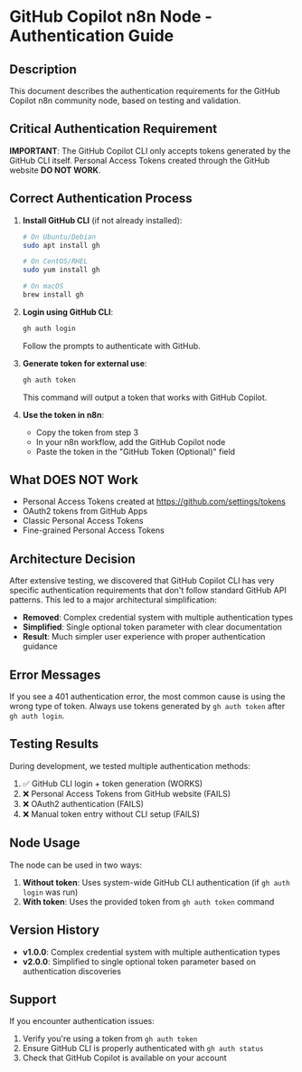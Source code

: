 # GitHub Copilot n8n Node - Authentication Guide

## Description
This document describes the authentication requirements for the GitHub Copilot n8n community node, based on testing and validation.

## Critical Authentication Requirement

**IMPORTANT**: The GitHub Copilot CLI only accepts tokens generated by the GitHub CLI itself. Personal Access Tokens created through the GitHub website **DO NOT WORK**.

## Correct Authentication Process

1. **Install GitHub CLI** (if not already installed):
   ```bash
   # On Ubuntu/Debian
   sudo apt install gh
   
   # On CentOS/RHEL
   sudo yum install gh
   
   # On macOS
   brew install gh
   ```

2. **Login using GitHub CLI**:
   ```bash
   gh auth login
   ```
   Follow the prompts to authenticate with GitHub.

3. **Generate token for external use**:
   ```bash
   gh auth token
   ```
   This command will output a token that works with GitHub Copilot.

4. **Use the token in n8n**:
   - Copy the token from step 3
   - In your n8n workflow, add the GitHub Copilot node
   - Paste the token in the "GitHub Token (Optional)" field

## What DOES NOT Work

- Personal Access Tokens created at https://github.com/settings/tokens
- OAuth2 tokens from GitHub Apps
- Classic Personal Access Tokens
- Fine-grained Personal Access Tokens

## Architecture Decision

After extensive testing, we discovered that GitHub Copilot CLI has very specific authentication requirements that don't follow standard GitHub API patterns. This led to a major architectural simplification:

- **Removed**: Complex credential system with multiple authentication types
- **Simplified**: Single optional token parameter with clear documentation
- **Result**: Much simpler user experience with proper authentication guidance

## Error Messages

If you see a 401 authentication error, the most common cause is using the wrong type of token. Always use tokens generated by `gh auth token` after `gh auth login`.

## Testing Results

During development, we tested multiple authentication methods:
1. ✅ GitHub CLI login + token generation (WORKS)
2. ❌ Personal Access Tokens from GitHub website (FAILS)
3. ❌ OAuth2 authentication (FAILS)
4. ❌ Manual token entry without CLI setup (FAILS)

## Node Usage

The node can be used in two ways:

1. **Without token**: Uses system-wide GitHub CLI authentication (if `gh auth login` was run)
2. **With token**: Uses the provided token from `gh auth token` command

## Version History

- **v1.0.0**: Complex credential system with multiple authentication types
- **v2.0.0**: Simplified to single optional token parameter based on authentication discoveries

## Support

If you encounter authentication issues:
1. Verify you're using a token from `gh auth token`
2. Ensure GitHub CLI is properly authenticated with `gh auth status`
3. Check that GitHub Copilot is available on your account